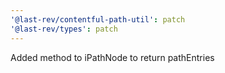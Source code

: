 ```yaml
---
'@last-rev/contentful-path-util': patch
'@last-rev/types': patch
---
```


Added method to iPathNode to return pathEntries
